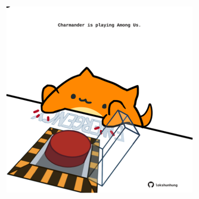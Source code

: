 <!-- built at 08/10/2025, 11:00:33 UTC -->
<p align="center">
  <img width="500" height="500" src="./ReadmeImage.svg">
</p>

